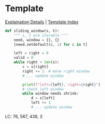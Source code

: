 # Template

[Explaination Details](./summary.md) | [Template Index](../template_list.md)

```python
def sliding_window(s, t):
    """ s, t are iterable """
    need, window = {}, {}
    [need.setdefault(c, 1) for c in t]

    left = right = 0
    valid = 0
    while right < len(s):
        c = s[right]
        right += 1  # move right window
        # ... update window

        print(f"left={left}, right={right}")
        # check left window
        while window needs shrink:
            d = s[left]
            left += 1
            # ... update window
```

LC: 76, 567, 438, 3